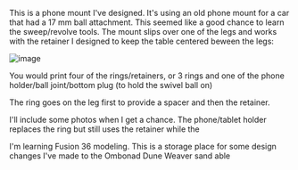 
This is a phone mount I've designed.   It's using an old phone mount for a car that had a 17 mm ball attachment.   This seemed like a good chance to learn the sweep/revolve tools.   The mount slips over one of the legs and works with the retainer I designed to keep the table centered beween the legs:

![image](https://github.com/user-attachments/assets/da1fa138-e516-4726-89ae-195d1055d6a7)

You would print four of the rings/retainers, or 3 rings and one of the phone holder/ball joint/bottom plug (to hold the swivel ball on)




The ring goes on the leg first to provide a spacer and then the retainer.  

I'll include some photos when I get a chance.   The phone/tablet holder replaces the ring but still uses the retainer while the

I'm learning Fusion 36 modeling.  This is a storage place for some design changes I've made to the Ombonad Dune Weaver sand able
